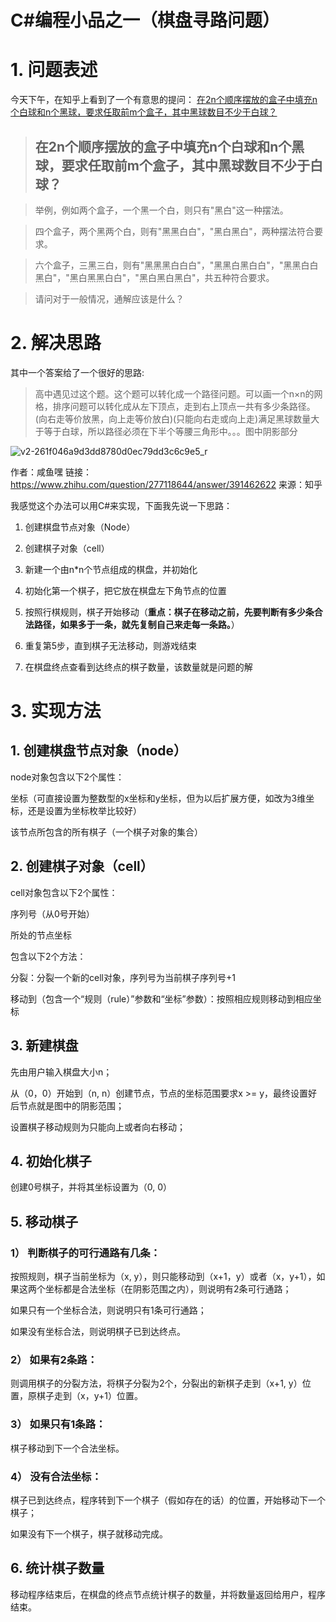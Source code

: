 C#编程小品之一（棋盘寻路问题）
===

# 1. 问题表述

今天下午，在知乎上看到了一个有意思的提问：
[在2n个顺序摆放的盒子中填充n个白球和n个黑球，要求任取前m个盒子，其中黑球数目不少于白球？](https://www.zhihu.com/question/277118644)

> ## 在2n个顺序摆放的盒子中填充n个白球和n个黑球，要求任取前m个盒子，其中黑球数目不少于白球？

> 举例，例如两个盒子，一个黑一个白，则只有"黑白"这一种摆法。

> 四个盒子，两个黑两个白，则有"黑黑白白"，"黑白黑白"，两种摆法符合要求。

> 六个盒子，三黑三白，则有"黑黑黑白白白"，"黑黑白黑白白"，"黑黑白白黑白"，"黑白黑黑白白"，"黑白黑白黑白"，共五种符合要求。

> 请问对于一般情况，通解应该是什么？

# 2. 解决思路

其中一个答案给了一个很好的思路:

> 高中遇见过这个题。这个题可以转化成一个路径问题。可以画一个n×n的网格，排序问题可以转化成从左下顶点，走到右上顶点一共有多少条路径。(向右走等价放黑，向上走等价放白)(只能向右走或向上走)满足黑球数量大于等于白球，所以路径必须在下半个等腰三角形中。。。图中阴影部分


![v2-261f046a9d3dd8780d0ec79dd3c6c9e5_r]($res/v2-261f046a9d3dd8780d0ec79dd3c6c9e5_r.jpg)

作者：咸鱼嘿
链接：https://www.zhihu.com/question/277118644/answer/391462622
来源：知乎

我感觉这个办法可以用C#来实现，下面我先说一下思路：

1. 创建棋盘节点对象（Node）

2. 创建棋子对象（cell）

3. 新建一个由n*n个节点组成的棋盘，并初始化

4. 初始化第一个棋子，把它放在棋盘左下角节点的位置

5. 按照行棋规则，棋子开始移动（**重点：棋子在移动之前，先要判断有多少条合法路径，如果多于一条，就先复制自己来走每一条路。**）

6. 重复第5步，直到棋子无法移动，则游戏结束

7. 在棋盘终点查看到达终点的棋子数量，该数量就是问题的解

# 3. 实现方法

## 1. 创建棋盘节点对象（node）

node对象包含以下2个属性：

坐标（可直接设置为整数型的x坐标和y坐标，但为以后扩展方便，如改为3维坐标，还是设置为坐标枚举比较好）

该节点所包含的所有棋子（一个棋子对象的集合）

## 2. 创建棋子对象（cell）

cell对象包含以下2个属性：

序列号（从0号开始）

所处的节点坐标

包含以下2个方法：

分裂：分裂一个新的cell对象，序列号为当前棋子序列号+1

移动到（包含一个“规则（rule）”参数和“坐标”参数）：按照相应规则移动到相应坐标

## 3. 新建棋盘

先由用户输入棋盘大小n；

从（0，0）开始到（n, n）创建节点，节点的坐标范围要求x >= y，最终设置好后节点就是图中的阴影范围；

设置棋子移动规则为只能向上或者向右移动；

## 4. 初始化棋子

创建0号棋子，并将其坐标设置为（0, 0）

## 5. 移动棋子

### 1） 判断棋子的可行通路有几条：

按照规则，棋子当前坐标为（x, y），则只能移动到（x+1，y）或者（x，y+1），如果这两个坐标都是合法坐标（在阴影范围之内），则说明有2条可行通路；

如果只有一个坐标合法，则说明只有1条可行通路；

如果没有坐标合法，则说明棋子已到达终点。

### 2） 如果有2条路：

则调用棋子的分裂方法，将棋子分裂为2个，分裂出的新棋子走到（x+1, y）位置，原棋子走到（x，y+1）位置。

### 3） 如果只有1条路：

棋子移动到下一个合法坐标。

### 4） 没有合法坐标：

棋子已到达终点，程序转到下一个棋子（假如存在的话）的位置，开始移动下一个棋子；

如果没有下一个棋子，棋子就移动完成。

## 6. 统计棋子数量

移动程序结束后，在棋盘的终点节点统计棋子的数量，并将数量返回给用户，程序结束。













